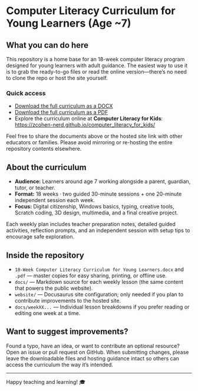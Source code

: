 # Computer Literacy Curriculum for Young Learners (Age ~7)

## What you can do here

This repository is a home base for an 18-week computer literacy program designed for young learners with adult guidance. The easiest way to use it is to grab the ready-to-go files or read the online version—there’s no need to clone the repo or host the site yourself.

### Quick access

- [Download the full curriculum as a DOCX](./18-Week%20Computer%20Literacy%20Curriculum%20for%20Young%20Learners.docx)
- [Download the full curriculum as a PDF](./18-Week%20Computer%20Literacy%20Curriculum%20for%20Young%20Learners.pdf)
- Explore the curriculum online at **Computer Literacy for Kids**: <https://zcohen-nerd.github.io/computer_literacy_for_kids/>

Feel free to share the documents above or the hosted site link with other educators or families. Please avoid mirroring or re-hosting the entire repository contents elsewhere.

## About the curriculum

- **Audience:** Learners around age 7 working alongside a parent, guardian, tutor, or teacher.
- **Format:** 18 weeks · two guided 30-minute sessions + one 20-minute independent session each week.
- **Focus:** Digital citizenship, Windows basics, typing, creative tools, Scratch coding, 3D design, multimedia, and a final creative project.

Each weekly plan includes teacher preparation notes, detailed guided activities, reflection prompts, and an independent session with setup tips to encourage safe exploration.

## Inside the repository

- `18-Week Computer Literacy Curriculum for Young Learners.docx` and `.pdf` — master copies for easy sharing, printing, or offline use.
- `docs/` — Markdown source for each weekly lesson (the same content that powers the public website).
- `website/` — Docusaurus site configuration; only needed if you plan to contribute improvements to the hosted site.
- `docs/weekXX...` — Individual lesson breakdowns if you prefer reading or editing one week at a time.

## Want to suggest improvements?

Found a typo, have an idea, or want to contribute an optional resource? Open an issue or pull request on GitHub. When submitting changes, please leave the downloadable files and hosting guidance intact so others can access the curriculum the way it’s intended.

---

Happy teaching and learning! 🎓
